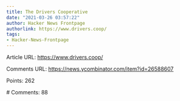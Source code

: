 ```yaml
---
title: The Drivers Cooperative
date: "2021-03-26 03:57:22"
author: Hacker News Frontpage
authorlink: https://www.drivers.coop/
tags:
- Hacker-News-Frontpage
---
```


<p>Article URL: <a href="https://www.drivers.coop/">https://www.drivers.coop/</a></p>
<p>Comments URL: <a href="https://news.ycombinator.com/item?id=26588607">https://news.ycombinator.com/item?id=26588607</a></p>
<p>Points: 262</p>
<p># Comments: 88</p>
